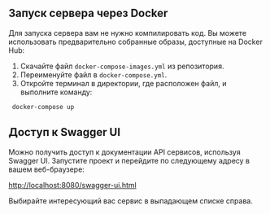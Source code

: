 ## Запуск сервера через Docker

Для запуска сервера вам не нужно компилировать код. Вы можете использовать предварительно собранные образы, доступные на
Docker Hub:

1. Скачайте файл `docker-compose-images.yml` из репозитория.
2. Переименуйте файл в `docker-compose.yml`.
3. Откройте терминал в директории, где расположен файл, и выполните команду:

```sh 
 docker-compose up 
```

## Доступ к Swagger UI

Можно получить доступ к документации API сервисов, используя Swagger UI. Запустите проект и перейдите по
следующему адресу в вашем веб-браузере:

[http://localhost:8080/swagger-ui.html](http://localhost:8082/swagger-ui/index.html)

Выбирайте интересующий вас сервис в выпадающем списке справа.